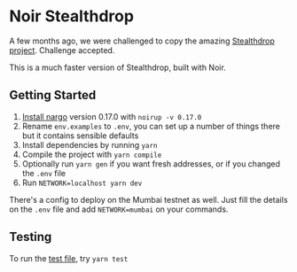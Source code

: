 # Noir Stealthdrop

A few months ago, we were challenged to copy the amazing [Stealthdrop project](https://github.com/stealthdrop/stealthdrop). Challenge accepted.

This is a much faster version of Stealthdrop, built with Noir.

## Getting Started

1. [Install nargo](https://noir-lang.org/getting_started/nargo_installation#option-1-noirup) version 0.17.0 with `noirup -v 0.17.0`
2. Rename `env.examples` to `.env`, you can set up a number of things there but it contains sensible defaults
3. Install dependencies by running `yarn`
4. Compile the project with `yarn compile`
5. Optionally run `yarn gen` if you want fresh addresses, or if you changed the `.env` file
6. Run `NETWORK=localhost yarn dev`

There's a config to deploy on the Mumbai testnet as well. Just fill the details on the `.env` file and add `NETWORK=mumbai` on your commands.

## Testing

To run the [test file](./test/index.ts), try `yarn test`
